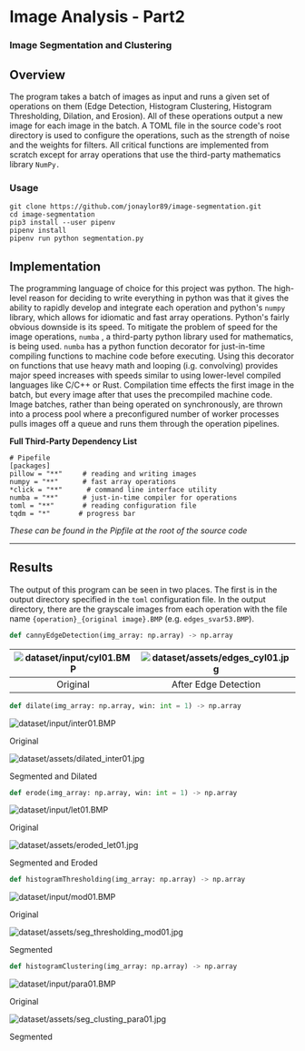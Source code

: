 # Image Analysis - Part2

### Image Segmentation and Clustering

## Overview

The program takes a batch of images as input and runs a given set of operations on them (Edge Detection, Histogram Clustering, Histogram Thresholding, Dilation, and Erosion). All of these operations output a new image for each image in the batch. A TOML file in the source code's root directory is used to configure the operations, such as the strength of noise and the weights for filters. All critical functions are implemented from scratch except for array operations that use the third-party mathematics library `NumPy.` 

### Usage

    git clone https://github.com/jonaylor89/image-segmentation.git
    cd image-segmentation
    pip3 install --user pipenv
    pipenv install
    pipenv run python segmentation.py

## Implementation

The programming language of choice for this project was python. The high-level reason for deciding to write everything in python was that it gives the ability to rapidly develop and integrate each operation and python's `numpy` library, which allows for idiomatic and fast array operations. Python's fairly obvious downside is its speed. To mitigate the problem of speed for the image operations, `numba` , a third-party python library used for mathematics, is being used. `numba` has a python function decorator for just-in-time compiling functions to machine code before executing. Using this decorator on functions that use heavy math and looping (i.g. convolving) provides major speed increases with speeds similar to using lower-level compiled languages like C/C++ or Rust. Compilation time effects the first image in the batch, but every image after that uses the precompiled machine code. Image batches, rather than being operated on synchronously, are thrown into a process pool where a preconfigured number of worker processes pulls images off a queue and runs them through the operation pipelines. 

**Full Third-Party Dependency List**

    # Pipefile
    [packages]
    pillow = "**"     # reading and writing images
    numpy = "**"      # fast array operations
    *click = "**"      # command line interface utility
    numba = "**"      # just-in-time compiler for operations
    toml = "**"       # reading configuration file
    tqdm = "*"       # progress bar

*These can be found in the Pipfile at the root of the source code*

---

## Results

The output of this program can be seen in two places. The first is in the output directory specified in the `toml` configuration file. In the output directory, there are the grayscale images from each operation with the file name `{operation}_{original image}.BMP` (e.g. `edges_svar53.BMP`).

```python
def cannyEdgeDetection(img_array: np.array) -> np.array
```
| ![dataset/input/cyl01.BMP](dataset/input/cyl01.BMP) | ![dataset/assets/edges_cyl01.jpg](dataset/assets/edges_cyl01.jpg)
|:---:|:---:|
| Original | After Edge Detection |

```python
def dilate(img_array: np.array, win: int = 1) -> np.array
```
![dataset/input/inter01.BMP](dataset/input/inter01.BMP)

Original

![dataset/assets/dilated_inter01.jpg](dataset/assets/dilated_inter01.jpg)

Segmented and Dilated

```python
def erode(img_array: np.array, win: int = 1) -> np.array
```
![dataset/input/let01.BMP](dataset/input/let01.BMP)

Original

![dataset/assets/eroded_let01.jpg](dataset/assets/eroded_let01.jpg)

Segmented and Eroded

```python
def histogramThresholding(img_array: np.array) -> np.array
```
![dataset/input/mod01.BMP](dataset/input/mod01.BMP)

Original

![dataset/assets/seg_thresholding_mod01.jpg](dataset/assets/seg_thresholding_mod01.jpg)

Segmented

```python
def histogramClustering(img_array: np.array) -> np.array
```
![dataset/input/para01.BMP](dataset/input/para01.BMP)

Original

![dataset/assets/seg_clusting_para01.jpg](dataset/assets/seg_clusting_para01.jpg)

Segmented
